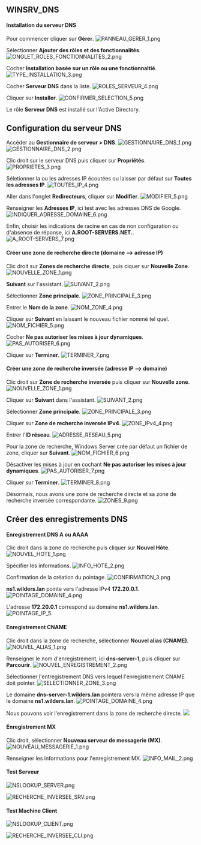 ## WINSRV_DNS

#### Installation du serveur DNS

Pour commencer cliquer sur **Gérer**.
![PANNEAU_GERER_1.png](https://github.com/Skchaper/DNS_WINSRV/blob/main/Screens/PANNEAU_GERER_1.png)

Sélectionner **Ajouter des rôles et des fonctionnalités**.
![ONGLET_ROLES_FONCTIONNALITES_2.png](https://github.com/Skchaper/DNS_WINSRV/blob/main/Screens/ONGLET_ROLES_FONCTIONNALITES_2.png)

Cocher **Installation basée sur un rôle ou une fonctionnaltié**.
![TYPE_INSTALLATION_3.png](https://github.com/Skchaper/DNS_WINSRV/blob/main/Screens/TYPE_INSTALLATION_3.png)

Cocher **Serveur DNS** dans la liste.
![ROLES_SERVEUR_4.png](https://github.com/Skchaper/DNS_WINSRV/blob/main/Screens/ROLES_SERVEUR_4.png)

Cliquer sur **Installer**.
![CONFIRMER_SELECTION_5.png](https://github.com/Skchaper/DNS_WINSRV/blob/main/Screens/CONFIRMER_SELECTION_5.png)

Le rôle **Serveur DNS** est installé sur l'Active Directory.

## Configuration du serveur DNS

Accéder au **Gestionnaire de serveur > DNS**.
![GESTIONNAIRE_DNS_1.png](https://github.com/Skchaper/DNS_WINSRV/blob/main/Screens/ScreensConfig/GESTIONNAIRE_DNS_1.png)
![GESTIONNAIRE_DNS_2.png](https://github.com/Skchaper/DNS_WINSRV/blob/main/Screens/ScreensConfig/GESTIONNAIRE_DNS_2.png)

Clic droit sur le serveur DNS puis cliquer sur **Propriétés**.
![PROPRIETES_3.png](https://github.com/Skchaper/DNS_WINSRV/blob/main/Screens/ScreensConfig/PROPRIETES_3.png)

Séletionner la ou les adresses IP écoutées ou laisser par défaut sur **Toutes les adresses IP**.
![TOUTES_IP_4.png](https://github.com/Skchaper/DNS_WINSRV/blob/main/Screens/ScreensConfig/TOUTES_IP_4.png)

Aller dans l'onglet **Redirecteurs**, cliquer sur **Modifier**.
![MODIFIER_5.png](https://github.com/Skchaper/DNS_WINSRV/blob/main/Screens/ScreensConfig/MODIFIER_5.png)

Renseigner les **Adresses IP**, ici test avec les adresses DNS de Google.
![INDIQUER_ADRESSE_DOMAINE_6.png](https://github.com/Skchaper/DNS_WINSRV/blob/main/Screens/ScreensConfig/INDIQUER_ADRESSE_DOMAINE_6.png)

Enfin, choisir les indications de racine en cas de non configuration ou d'absence de réponse, ici **A.ROOT-SERVERS.NET.**.
![A_ROOT-SERVERS_7.png](https://github.com/Skchaper/DNS_WINSRV/blob/main/Screens/ScreensConfig/A_ROOT-SERVERS_7.png)

#### Créer une zone de recherche directe (domaine --> adresse IP)

Clic droit sur **Zones de recherche directe**, puis ciquer sur **Nouvelle Zone**.
![NOUVELLE_ZONE_1.png](https://github.com/Skchaper/DNS_WINSRV/blob/main/Screens/ScreensZones/ScreensZoneDirecte/NOUVELLE_ZONE_1.png)

**Suivant** sur l'assistant.
![SUIVANT_2.png](https://github.com/Skchaper/DNS_WINSRV/blob/main/Screens/ScreensZones/ScreensZoneDirecte/SUIVANT_2.png)

Sélectionner **Zone principale**.
![ZONE_PRINCIPALE_3.png](https://github.com/Skchaper/DNS_WINSRV/blob/main/Screens/ScreensZones/ScreensZoneDirecte/ZONE_PRINCIPALE_3.png)

Entrer le **Nom de la zone**.
![NOM_ZONE_4.png](https://github.com/Skchaper/DNS_WINSRV/blob/main/Screens/ScreensZones/ScreensZoneDirecte/NOM_ZONE_4.png)

Cliquer sur **Suivant** en laissant le nouveau fichier nommé tel quel.
![NOM_FICHIER_5.png](https://github.com/Skchaper/DNS_WINSRV/blob/main/Screens/ScreensZones/ScreensZoneDirecte/NOM_FICHIER_5.png)

Cocher **Ne pas autoriser les mises à jour dynamiques**.
![PAS_AUTORISER_6.png](https://github.com/Skchaper/DNS_WINSRV/blob/main/Screens/ScreensZones/ScreensZoneDirecte/PAS_AUTORISER_6.png)

Cliquer sur **Terminer**.
![TERMINER_7.png](https://github.com/Skchaper/DNS_WINSRV/blob/main/Screens/ScreensZones/ScreensZoneDirecte/TERMINER_7.png)

#### Créer une zone de recherche inversée (adresse IP --> domaine)

Clic droit sur **Zone de recherche inversée** puis cliquer sur **Nouvelle zone**.
![NOUVELLE_ZONE_1.png](https://github.com/Skchaper/DNS_WINSRV/blob/main/Screens/ScreensZones/ScreensZoneInvers%C3%A9e/NOUVELLE_ZONE_1.png)

Cliquer sur **Suivant** dans l'assistant.
![SUIVANT_2.png](https://github.com/Skchaper/DNS_WINSRV/blob/main/Screens/ScreensZones/ScreensZoneInvers%C3%A9e/SUIVANT_2.png)

Sélectionner **Zone principale**.
![ZONE_PRINCIPALE_3.png](https://github.com/Skchaper/DNS_WINSRV/blob/main/Screens/ScreensZones/ScreensZoneInvers%C3%A9e/ZONE_PRINCIPALE_3.png)

Cliquer sur **Zone de recherche inversée IPv4**.
![ZONE_IPv4_4.png](https://github.com/Skchaper/DNS_WINSRV/blob/main/Screens/ScreensZones/ScreensZoneInvers%C3%A9e/ZONE_IPv4_4.png)

Entrer l'**ID réseau**.
![ADRESSE_RESEAU_5.png](https://github.com/Skchaper/DNS_WINSRV/blob/main/Screens/ScreensZones/ScreensZoneInvers%C3%A9e/ADRESSE_RESEAU_5.png)

Pour la zone de recherche, Windows Server crée par défaut un fichier de zone, cliquer sur **Suivant**.
![NOM_FICHIER_6.png](https://github.com/Skchaper/DNS_WINSRV/blob/main/Screens/ScreensZones/ScreensZoneInvers%C3%A9e/NOM_FICHIER_6.png)

Désactiver les mises à jour en cochant **Ne pas autoriser les mises à jour dynamiques**.
![PAS_AUTORISER_7.png](https://github.com/Skchaper/DNS_WINSRV/blob/main/Screens/ScreensZones/ScreensZoneInvers%C3%A9e/PAS_AUTORISER_7.png)

Cliquer sur **Terminer**.
![TERMINER_8.png](https://github.com/Skchaper/DNS_WINSRV/blob/main/Screens/ScreensZones/ScreensZoneInvers%C3%A9e/TERMINER_8.png)

Désormais, nous avons une zone de recherche directe et sa zone de recherche inversée correspondante.
![ZONES_9.png](https://github.com/Skchaper/DNS_WINSRV/blob/main/Screens/ScreensZones/ScreensZoneInvers%C3%A9e/ZONES_9.png)

## Créer des enregistrements DNS

#### Enregistrement DNS A ou AAAA

Clic droit dans la zone de recherche puis cliquer sur **Nouvel Hôte**.
![NOUVEL_HOTE_1.png](https://github.com/Skchaper/DNS_WINSRV/blob/main/Screens/Sous-domaines/POINTAGE/NOUVEL_HOTE_1.png)

Spécifier les informations.
![INFO_HOTE_2.png](https://github.com/Skchaper/DNS_WINSRV/blob/main/Screens/Sous-domaines/POINTAGE/INFO_HOTE_2.png)

Confirmation de la création du pointage.
![CONFIRMATION_3.png](https://github.com/Skchaper/DNS_WINSRV/blob/main/Screens/Sous-domaines/POINTAGE/CONFIRMATION_3.png)

**ns1.wilders.lan** pointe vers l'adresse IPv4 **172.20.0.1**.
![POINTAGE_DOMAINE_4.png](https://github.com/Skchaper/DNS_WINSRV/blob/main/Screens/Sous-domaines/POINTAGE/POINTAGE_DOMAINE_4.png)

L'adresse **172.20.0.1** correspond au domaine **ns1.wilders.lan**.
![POINTAGE_IP_5.](https://github.com/Skchaper/DNS_WINSRV/blob/main/Screens/Sous-domaines/POINTAGE/POINTAGE_IP_5.png)

#### Enregistrement CNAME

Clic droit dans la zone de recherche, sélectionner **Nouvel alias (CNAME)**.
![NOUVEL_ALIAS_1.png](https://github.com/Skchaper/DNS_WINSRV/blob/main/Screens/Sous-domaines/CNAME/NOUVEL_ALIAS_1.png)

Renseigner le nom d'enregistrement, ici **dns-server-1**, puis cliquer sur **Parcourir**.
![NOUVEL_ENREGISTREMENT_2.png](https://github.com/Skchaper/DNS_WINSRV/blob/main/Screens/Sous-domaines/CNAME/NOUVEL_ENREGISTREMENT_2.png)

Sélectionner l'entregistrement DNS vers lequel l'enregistrement CNAME doit pointer.
![SELECTIONNER_ZONE_3.png](https://github.com/Skchaper/DNS_WINSRV/blob/main/Screens/Sous-domaines/CNAME/SELECTIONNER_ZONE_3.png)

Le domaine **dns-server-1.wilders.lan** pointera vers la même adresse IP que le domaine **ns1.wilders.lan**.
![POINTAGE_DOMAINE_4.png](https://github.com/Skchaper/DNS_WINSRV/blob/main/Screens/Sous-domaines/CNAME/POINTAGE_DOMAINE_4.png)

Nous pouvons voir l'enregistrement dans la zone de recherche directe.
![](https://github.com/Skchaper/DNS_WINSRV/blob/main/Screens/Sous-domaines/CNAME/VOIR_ENREGISTREMENT_5.png)

#### Enregistrement MX

Clic droit, sélectionner **Nouveau serveur de messagerie (MX)**.
![NOUVEAU_MESSAGERIE_1.png](https://github.com/Skchaper/DNS_WINSRV/blob/main/Screens/Sous-domaines/MX/NOUVEAU_MESSAGERIE_1.png)

Renseigner les informations pour l'enregistrement MX.
![INFO_MAIL_2.png](https://github.com/Skchaper/DNS_WINSRV/blob/main/Screens/Sous-domaines/MX/INFO_MAIL_2.png)

#### Test Serveur

![NSLOOKUP_SERVER.png](https://github.com/Skchaper/DNS_WINSRV/blob/main/Screens/NSLOOKUP_SERVER.png)

![RECHERCHE_INVERSEE_SRV.png](https://github.com/Skchaper/DNS_WINSRV/blob/main/Screens/RECHERCHE_INVERSEE_SRV.png)

#### Test Machine Client

![NSLOOKUP_CLIENT.png](https://github.com/Skchaper/DNS_WINSRV/blob/main/Screens/NSLOOKUP_CLIENT.png)

![RECHERCHE_INVERSEE_CLI.png](https://github.com/Skchaper/DNS_WINSRV/blob/main/Screens/RECHERCHE_INVERSEE_CLI.png)

